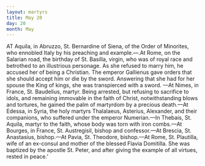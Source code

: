 ```yaml
---
layout: martyrs
title: May 20
day: 20
month: May
---
```

AT Aquila, in Abruzzo, St. Bernardine of Siena, of
the Order of Minorites, who ennobled Italy by
his preaching and example.&mdash;.At Rome, on the Salarian road, the birthday of St. Basilla, virgin, who
was of royal race and betrothed to an illustrious
personage. As she refused to marry him, he accused
her of being a Christian. The emperor Gallienus
gave orders that she should accept him or die by the
sword. Answering that she had for her spouse the
King of kings, she was transpierced with a sword.
&mdash;At Nimes, in France, St. Baudelius, martyr. Being
arrested, but refusing to sacrifice to idols, and remaining immovable in the faith of Christ, notwithstanding blows and tortures, he gained the palm of
martyrdom by a precious death.&mdash;At Edessa, in
Syria, the holy martyrs Thalalaeus, Asterius, Alexander, and their companions, who suffered under the
emperor Numerian.&mdash;In Thebais, St. Aquila, martyr
to the faith, whose body was torn with iron combs.&mdash;At Bourges, in France, St. Austregisil, bishop and
confessor.&mdash;At Brescia, St. Anastasius, bishop.&mdash;At
Pavia, St. Theodore, bishop.&mdash;At Rome, St. Plautilla,
wife of an ex-consul and mother of the blessed Flavia Domitilla. She was baptized by the apostle St.
Peter, and after giving the example of all virtues,
rested in peace.’

